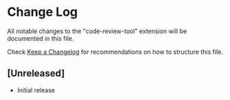 # Change Log

All notable changes to the "code-review-tool" extension will be documented in this file.

Check [Keep a Changelog](http://keepachangelog.com/) for recommendations on how to structure this file.

## [Unreleased]

- Initial release
